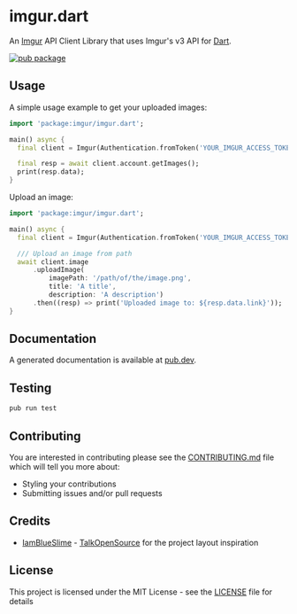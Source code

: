 # imgur.dart

An [Imgur](https://imgur.com/) API Client Library that uses Imgur's v3 API for [Dart](https://dart.dev/).

[![pub package](https://img.shields.io/pub/v/imgur.svg)](https://pub.dev/packages/imgur)

## Usage

A simple usage example to get your uploaded images:

```dart
import 'package:imgur/imgur.dart';

main() async {
  final client = Imgur(Authentication.fromToken('YOUR_IMGUR_ACCESS_TOKEN'));

  final resp = await client.account.getImages();
  print(resp.data);
}
```

Upload an image:

```dart
import 'package:imgur/imgur.dart';

main() async {
  final client = Imgur(Authentication.fromToken('YOUR_IMGUR_ACCESS_TOKEN'));

  /// Upload an image from path
  await client.image
      .uploadImage(
          imagePath: '/path/of/the/image.png',
          title: 'A title',
          description: 'A description')
      .then((resp) => print('Uploaded image to: ${resp.data.link}'));
}
```

## Documentation

A generated documentation is available at [pub.dev](https://pub.dev/documentation/imgur/latest/).

## Testing

```sh
pub run test
```

## Contributing

You are interested in contributing please see the [CONTRIBUTING.md](CONTRIBUTING.md) file which will
tell you more about:

* Styling your contributions
* Submitting issues and/or pull requests

## Credits

* [IamBlueSlime](https://github.com/IamBlueSlime) - [TalkOpenSource](https://github.com/IamBlueSlime/TalkOpenSource/) for the project layout inspiration

## License

This project is licensed under the MIT License - see the [LICENSE](LICENSE) file for details
